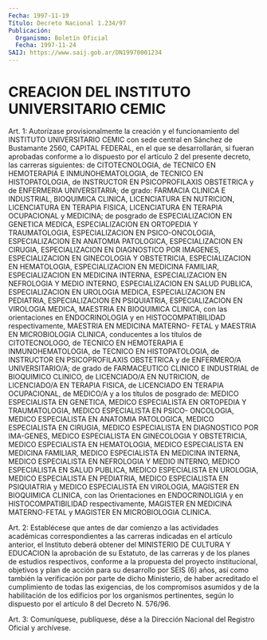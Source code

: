 ```yaml
---
Fecha: 1997-11-19
Título: Decreto Nacional 1.234/97
Publicación:
  Organismo: Boletín Oficial
  Fecha: 1997-11-24
SAIJ: https://www.saij.gob.ar/DN19970001234
---
```

# CREACION DEL INSTITUTO UNIVERSITARIO CEMIC

<a id="1"></a>
Art. 1: Autorízase  provisionalmente    la  creación  y  el funcionamiento del INSTITUTO UNIVERSITARIO CEMIC  con  sede central en  Sánchez  de  Bustamante  2560,  CAPITAL  FEDERAL, en el que  se desarrollarán, si fueran aprobadas conforme a  lo  dispuesto por el artículo  2  del  presente  decreto, las carreras siguientes:    de CITOTECNOLOGIA, de TECNICO EN  HEMOTERAPIA  E INMUNOHEMATOLOGIA, de TECNICO    EN  HISTOPATOLOGIA,  de  INSTRUCTOR  EN  PSICOPROFILAXIS OBSTETRICA  y  de  ENFERMERIA  UNIVERSITARIA;  de  grado:  FARMACIA CLINICA  E  INDUSTRIAL,    BIOQUIMICA    CLINICA,  LICENCIATURA  EN NUTRICION, LICENCIATURA EN TERAPIA FISICA,  LICENCIATURA EN TERAPIA OCUPACIONAL y MEDICINA; de posgrado de ESPECIALIZACION  EN GENETICA MEDICA, ESPECIALIZACION EN ORTOPEDIA Y TRAUMATOLOGIA, ESPECIALIZACION  EN  PSICO-ONCOLOGIA,  ESPECIALIZACION  EN ANATOMIA PATOLOGICA,    ESPECIALIZACION    EN  CIRUGIA,  ESPECIALIZACION  EN DIAGNOSTICO  POR  IMAGENES,  ESPECIALIZACION    EN   GINECOLOGIA  Y OBSTETRICIA,  ESPECIALIZACION  EN  HEMATOLOGIA, ESPECIALIZACION  EN MEDICINA FAMILIAR, ESPECIALIZACION EN MEDICINA INTERNA, ESPECIALIZACION EN NEFROLOGIA Y MEDIO  INTERNO,  ESPECIALIZACION EN SALUD PUBLICA, ESPECIALIZACION EN UROLOGIA MEDICA, ESPECIALIZACION  EN  PEDIATRIA,  ESPECIALIZACION  EN  PSIQUIATRIA, ESPECIALIZACION  EN  VIROLOGIA MEDICA, MAESTRIA EN  BIOQUIMICA CLINICA, con las  orientaciones en ENDOCRINOLOGIA y en HISTOCOMPATIBILIDAD respectivamente,  MAESTRIA  EN MEDICINA MATERNO- FETAL  y  MAESTRIA  EN  MICROBIOLOGIA  CLINICA, conducentes  a  los títulos de CITOTECNOLOGO, de TECNICO EN HEMOTERAPIA E INMUNOHEMATOLOGIA, de TECNICO EN HISTOPATOLOGIA,  de  INSTRUCTOR EN PSICOPROFILAXIS  OBSTETRICA  y  de ENFERMERO/A UNIVERSITARIO/A;  de grado de FARMACEUTICO CLINICO E INDUSTRIAL  de  BIOQUIMICO CLINICO, de LICENCIADO/A EN NUTRICION, de LICENCIADO/A EN TERAPIA FISICA, de LICENCIADO EN TERAPIA OCUPACIONAL, de MEDICO/A y  a  los títulos de posgrado  de:  MEDICO ESPECIALISTA EN GENETICA, MEDICO ESPECIALISTA EN  ORTOPEDIA  Y  TRAUMATOLOGIA,    MEDICO  ESPECIALISTA  EN  PSICO- ONCOLOGIA,  MEDICO  ESPECIALISTA  EN  ANATOMIA  PATOLOGICA,  MEDICO ESPECIALISTA EN CIRUGIA, MEDICO  ESPECIALISTA  EN  DIAGNOSTICO POR IMA-GENES, MEDICO ESPECIALISTA EN GINECOLOGIA Y OBSTETRICIA, MEDICO ESPECIALISTA  EN  HEMATOLOGIA,  MEDICO  ESPECIALISTA  EN   MEDICINA FAMILIAR,    MEDICO    ESPECIALISTA  EN  MEDICINA  INTERNA,  MEDICO ESPECIALISTA EN NEFROLOGIA  Y MEDIO INTERNO, MEDICO ESPECIALISTA EN SALUD PUBLICA, MEDICO ESPECIALISTA EN UROLOGIA, MEDICO ESPECIALISTA EN  PEDIATRIA,  MEDICO  ESPECIALISTA    EN   PSIQUIATRIA  y  MEDICO ESPECIALISTA EN VIROLOGIA, MAGISTER EN BIOQUIMICA  CLINICA, con las Orientaciones en ENDOCRINOLIGIA y en HISTOCOMPATIBILIDAD respectivamente, MAGISTER EN MEDICINA MATERNO-FETAL  y  MAGISTER EN MICROBIOLOGIA CLINICA.

<a id="2"></a>
Art.  2:  Establécese que antes de dar comienzo a las actividades académicas correspondientes a las carreras indicadas en el artículo anterior, el  Instituto  deberá obtener del MINISTERIO DE CULTURA Y EDUCACION la aprobación de  su  Estatuto,  de las carreras y de los planes  de  estudios  respectivos,  conforme  a  la  propuesta  del proyecto  institucional,  objetivos  y  plan  de  acción   para  su desarrollo por SEIS (6) años, así como también la verificación  por parte  de  dicho Ministerio, de haber acreditado el cumplimiento de todas  las  exigencias,   de  los  compromisos  asumidos  y  de  la habilitación de los edificios por los organismos pertinentes, según lo dispuesto por el artículo 8 del Decreto N. 576/96.

<a id="3"></a>
Art. 3: Comuníquese, publíquese,  dése a la Dirección Nacional del Registro  Oficial  y  archívese.